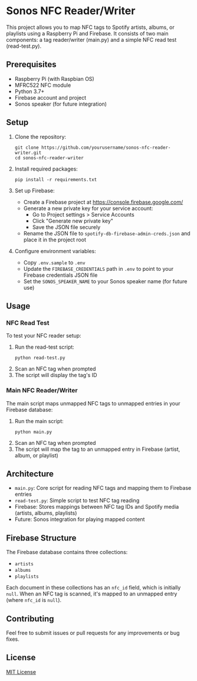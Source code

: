 # Sonos NFC Reader/Writer

This project allows you to map NFC tags to Spotify artists, albums, or playlists using a Raspberry Pi and Firebase. It consists of two main components: a tag reader/writer (main.py) and a simple NFC read test (read-test.py).

## Prerequisites

- Raspberry Pi (with Raspbian OS)
- MFRC522 NFC module
- Python 3.7+
- Firebase account and project
- Sonos speaker (for future integration)

## Setup

1. Clone the repository:
   ```
   git clone https://github.com/yourusername/sonos-nfc-reader-writer.git
   cd sonos-nfc-reader-writer
   ```

2. Install required packages:
   ```
   pip install -r requirements.txt
   ```

3. Set up Firebase:
   - Create a Firebase project at https://console.firebase.google.com/
   - Generate a new private key for your service account:
     - Go to Project settings > Service Accounts
     - Click "Generate new private key"
     - Save the JSON file securely
   - Rename the JSON file to `spotify-db-firebase-admin-creds.json` and place it in the project root

4. Configure environment variables:
   - Copy `.env.sample` to `.env`
   - Update the `FIREBASE_CREDENTIALS` path in `.env` to point to your Firebase credentials JSON file
   - Set the `SONOS_SPEAKER_NAME` to your Sonos speaker name (for future use)

## Usage

### NFC Read Test

To test your NFC reader setup:

1. Run the read-test script:
   ```
   python read-test.py
   ```
2. Scan an NFC tag when prompted
3. The script will display the tag's ID

### Main NFC Reader/Writer

The main script maps unmapped NFC tags to unmapped entries in your Firebase database:

1. Run the main script:
   ```
   python main.py
   ```
2. Scan an NFC tag when prompted
3. The script will map the tag to an unmapped entry in Firebase (artist, album, or playlist)

## Architecture

- `main.py`: Core script for reading NFC tags and mapping them to Firebase entries
- `read-test.py`: Simple script to test NFC tag reading
- Firebase: Stores mappings between NFC tag IDs and Spotify media (artists, albums, playlists)
- Future: Sonos integration for playing mapped content

## Firebase Structure

The Firebase database contains three collections:
- `artists`
- `albums`
- `playlists`

Each document in these collections has an `nfc_id` field, which is initially `null`. When an NFC tag is scanned, it's mapped to an unmapped entry (where `nfc_id` is `null`).

## Contributing

Feel free to submit issues or pull requests for any improvements or bug fixes.

## License

[MIT License](LICENSE)


